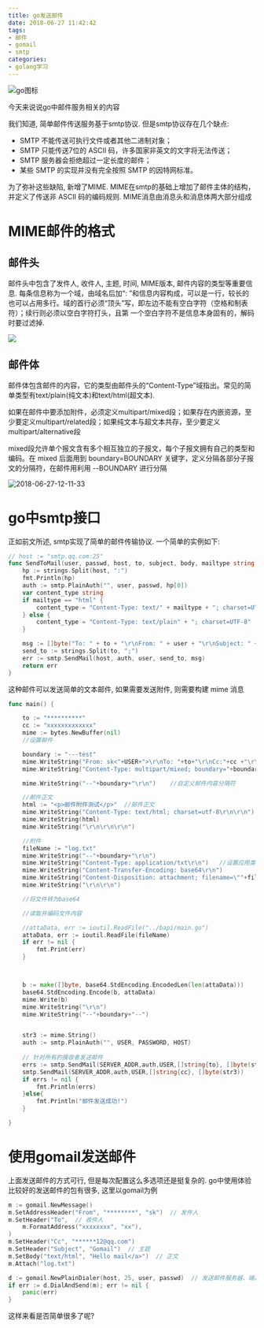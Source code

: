 ```yaml
---
title: go发送邮件
date: 2018-06-27 11:42:42
tags: 
- 邮件
- gomail
- smtp
categories:
- golang学习
---
```


![go图标](http://p3euxxfa8.bkt.clouddn.com//18-6-26/73283110.jpg)

今天来说说go中邮件服务相关的内容

我们知道,  简单邮件传送服务基于smtp协议. 但是smtp协议存在几个缺点:

- SMTP 不能传送可执行文件或者其他二进制对象；
- SMTP 只能传送7位的 ASCII 码，许多国家非英文的文字将无法传送；
- SMTP 服务器会拒绝超过一定长度的邮件；
- 某些 SMTP 的实现并没有完全按照 SMTP 的因特网标准。

为了弥补这些缺陷, 新增了MIME. MIME在smtp的基础上增加了邮件主体的结构，并定义了传送非 ASCII 码的编码规则. MIME消息由消息头和消息体两大部分组成

# MIME邮件的格式
## 邮件头
邮件头中包含了发件人, 收件人, 主题, 时间, MIME版本, 邮件内容的类型等重要信息. 每条信息称为一个域，由域名后加“: ”和信息内容构成，可以是一行，较长的也可以占用多行。域的首行必须“顶头”写，即左边不能有空白字符（空格和制表符）；续行则必须以空白字符打头，且第 一个空白字符不是信息本身固有的，解码时要过滤掉.

![](http://p3euxxfa8.bkt.clouddn.com//18-6-27/84540210.jpg)

## 邮件体
邮件体包含邮件的内容，它的类型由邮件头的“Content-Type”域指出。常见的简单类型有text/plain(纯文本)和text/html(超文本).

如果在邮件中要添加附件，必须定义multipart/mixed段；如果存在内嵌资源，至少要定义multipart/related段；如果纯文本与超文本共存，至少要定义multipart/alternative段

mixed段允许单个报文含有多个相互独立的子报文，每个子报文拥有自己的类型和编码。在 mixed 后面用到 boundary=BOUNDARY 关键字，定义分隔各部分子报文的分隔符，在邮件用利用 --BOUNDARY 进行分隔

![2018-06-27-12-11-33](http://p3euxxfa8.bkt.clouddn.com/2018-06-27-12-11-33.png)

# go中smtp接口
正如前文所述, smtp实现了简单的邮件传输协议. 一个简单的实例如下:

```go
// host := "smtp.qq.com:25"
func SendToMail(user, passwd, host, to, subject, body, mailtype string) error {
	hp := strings.Split(host, ":")
	fmt.Println(hp)
	auth := smtp.PlainAuth("", user, passwd, hp[0])
	var content_type string
	if mailtype == "html" {
		content_type = "Content-Type: text/" + mailtype + "; charset=UTF-8"
	} else {
		content_type = "Content-Type: text/plain" + "; charset=UTF-8"
	}

	msg := []byte("To: " + to + "\r\nFrom: " + user + "\r\nSubject: " +subject+ "\r\n" + content_type + "\r\n\r\n" + body)
	send_to := strings.Split(to, ";")
	err := smtp.SendMail(host, auth, user, send_to, msg)
	return err
}

```

这种邮件可以发送简单的文本邮件, 如果需要发送附件, 则需要构建 mime 消息

```go
func main() {

	to := "**********"
	cc := "xxxxxxxxxxxxx"
	mime := bytes.NewBuffer(nil)
	//设置邮件

	boundary := "---test"
	mime.WriteString("From: sk<"+USER+">\r\nTo: "+to+"\r\nCc:"+cc +"\r\nSubject: 附件测试\r\nMIME-Version: 1.0\r\n")
	mime.WriteString("Content-Type: multipart/mixed; boundary="+boundary+"\r\n\r\n")

	mime.WriteString("--"+boundary+"\r\n")    //自定义邮件内容分隔符

	//邮件正文
	html := "<p>邮件附件测试</p>"  //邮件正文
	mime.WriteString("Content-Type: text/html; charset=utf-8\r\n\r\n")  //text/html html text/plain 纯文本
	mime.WriteString(html)
	mime.WriteString("\r\n\r\n\r\n")

	//附件
	fileName := "log.txt"
	mime.WriteString("--"+boundary+"\r\n")
	mime.WriteString("Content-Type: application/txt\r\n")   //设置应用类型
	mime.WriteString("Content-Transfer-Encoding: base64\r\n")
	mime.WriteString("Content-Disposition: attachment; filename=\""+fileName+"\"")
	mime.WriteString("\r\n\r\n")

	//将文件转为base64

	//读取并编码文件内容

	//attaData, err := ioutil.ReadFile("../bapi/main.go")
	attaData, err := ioutil.ReadFile(fileName)
	if err != nil {
		fmt.Print(err)
	}



	b := make([]byte, base64.StdEncoding.EncodedLen(len(attaData)))
	base64.StdEncoding.Encode(b, attaData)
	mime.Write(b)
	mime.WriteString("\r\n")
	mime.WriteString("--"+boundary+"--")


	str3 := mime.String()
    auth := smtp.PlainAuth("", USER, PASSWORD, HOST)
    
    // 针对所有的接收者发送邮件
	errs := smtp.SendMail(SERVER_ADDR,auth,USER,[]string{to}, []byte(str3))
	smtp.SendMail(SERVER_ADDR,auth,USER,[]string{cc}, []byte(str3))
	if errs != nil {
		fmt.Println(errs)
	}else{
		fmt.Println("邮件发送成功!")
	}

}

```

# 使用gomail发送邮件
上面发送邮件的方式可行, 但是每次配置这么多选项还是挺复杂的. go中使用体验比较好的发送邮件的包有很多, 这里以gomail为例

```go
m := gomail.NewMessage()
m.SetAddressHeader("From", "********", "sk")  // 发件人
m.SetHeader("To",  // 收件人
    m.FormatAddress("xxxxxxxx", "xx"),
)
m.SetHeader("Cc", "******12@qq.com")
m.SetHeader("Subject", "Gomail")  // 主题
m.SetBody("text/html", "Hello mail</a>")  // 正文
m.Attach("log.txt")

d := gomail.NewPlainDialer(host, 25, user, passwd)  // 发送邮件服务器、端口、发件人账号、发件人密码
if err := d.DialAndSend(m); err != nil {
    panic(err)
}
```

这样来看是否简单很多了呢?